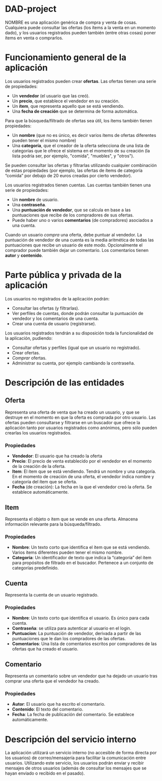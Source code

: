 # DAD-project
NOMBRE es una aplicación genérica de compra y venta de cosas. Cualquiera puede consultar las ofertas (los ítems a la venta en un momento dado), y los usuarios registrados pueden también (entre otras cosas) poner ítems en venta o comprarlos.
# Funcionamiento general de la aplicación
Los usuarios registrados pueden crear **ofertas**. Las ofertas tienen una serie de propiedades:
- Un **vendedor** (el usuario que las creó).
- Un **precio**, que establece el vendedor en su creación.
- Un **ítem**, que representa aquello que se está vendiendo.
- Una **fecha de creación** que se determina de forma automática.

Para que la búsqueda/filtrado de ofertas sea útil, los ítems también tienen propiedades:
- Un **nombre** (que no es único, es decir varios ítems de ofertas diferentes pueden tener el mismo nombre)
- Una **categoría**, que el creador de la oferta selecciona de una lista de categorías que le ofrece el sistema en el momento de su creación (la lista podría ser, por ejemplo, "comida", "muebles", y "otros"). 

Se pueden consultar las ofertas y filtrarlas utilizando cualquier combinación de estas propiedades (por ejemplo, las ofertas de ítems de categoría “comida” por debajo de 20 euros creadas por cierto vendedor).

Los usuarios registrados tienen cuentas. Las cuentas también tienen una serie de propiedades:
- Un **nombre** de usuario.
- Una **contraseña**.
- Una **puntuación de vendedor**, que se calcula en base a las puntuaciones que recibe de los compradores de sus ofertas.
- Puede haber uno o varios **comentarios** (de compradores) asociados a una cuenta.

Cuando un usuario _compra_ una oferta, debe puntuar al vendedor. La puntuación de vendedor de una cuenta es la media aritmética de todas las puntuaciones que recibe un usuario de este modo. Opcionalmente el comprador puede también dejar un comentario. Los comentarios tienen **autor** y **contenido**.
# Parte pública y privada de la aplicación
Los usuarios no registrados de la aplicación podrán:
- Consultar las ofertas (y filtrarlas).
- Ver perfiles de cuentas, donde podrán consultar la puntuación de vendedor y los comentarios de una cuenta.
- Crear una cuenta de usuario (registrarse).

Los usuarios registrados tendrán a su disposición toda la funcionalidad de la aplicación, pudiendo:
- Consultar ofertas y perfiles (igual que un usuario no registrado).
- Crear ofertas.
- _Comprar_ ofertas.
- Administrar su cuenta, por ejemplo cambiando la contraseña.

# Descripción de las entidades
## Oferta
Representa una oferta de venta que ha creado un usuario, y que se destruye en el momento en que la oferta es comprada por otro usuario. Las ofertas pueden consultarse y filtrarse en un buscador que ofrece la aplicación tanto por usuarios registrados como anónimos, pero sólo pueden crearlas los usuarios registrados.
### Propiedades
- **Vendedor**: El usuario que ha creado la oferta
- **Precio**: El precio de venta establecido por el vendedor en el momento de la creación de la oferta.
- **Item**: El ítem que se está vendiendo. Tendrá un nombre y una categoría. En el momento de creación de una oferta, el vendedor indica nombre y categoría del ítem que se oferta.
- **Fecha** (de creación): La fecha en la que el vendedor creó la oferta. Se establece automáticamente.

## Item
Representa el objeto o ítem que se vende en una oferta. Almacena información relevante para la búsqueda/filtrado.
### Propiedades
- **Nombre**: Un texto corto que identifica el ítem que se está vendiendo. Varios ítems diferentes pueden tener el mismo nombre.
- **Categoria**: Un identificador de texto que indica la “categoría” del ítem para propósitos de filtrado en el buscador. Pertenece a un conjunto de categorías predefinido.

## Cuenta
Representa la cuenta de un usuario registrado.
### Propiedades
- **Nombre**: Un texto corto que identifica el usuario. Es único para cada cuenta.
- **Contraseña**: se utiliza para autenticar al usuario en el login.
- **Puntuacion**: La puntuación de vendedor, derivada a partir de las puntuaciones que le dan los compradores de las ofertas.
- **Comentarios**: Una lista de comentarios escritos por compradores de las ofertas que ha creado el usuario.

## Comentario
Representa un comentario sobre un vendedor que ha dejado un usuario tras comprar una oferta que el vendedor ha creado.
### Propiedades
- **Autor**: El usuario que ha escrito el comentario.
- **Contenido**: El texto del comentario.
- **Fecha**: La fecha de publicación del comentario. Se establece automáticamente.


# Descripción del servicio interno
La aplicación utilizará un servicio interno (no accesible de forma directa por los usuarios) de correo/mensajería para facilitar la comunicación entre usuarios. Utilizando este servicio, los usuarios podrán enviar y recibir mensajes de otros usuarios (además de consultar los mensajes que se hayan enviado o recibido en el pasado).
